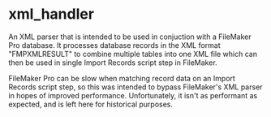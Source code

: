 # xml_handler

An XML parser that is intended to be used in conjuction with a FileMaker Pro database. It processes database records in the XML format "FMPXMLRESULT" to combine multiple tables into one XML file which can then be used in single Import Records script step in FileMaker. 

FileMaker Pro can be slow when matching record data on an Import Records script step, so this was intended to bypass FileMaker's XML parser in hopes of improved performance. Unfortunately, it isn't as performant as expected, and is left here for historical purposes.
